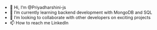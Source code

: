 - 👋 Hi, I’m @Priyadharshini-js
- 🌱 I’m currently learning backend development with MongoDB and SQL
- 💞️ I’m looking to collaborate with other developers on exciting projects
- 📫 How to reach me LinkedIn

<!---
Priyadharshini-js/Priyadharshini-js is a ✨ special ✨ repository because its `README.md` (this file) appears on your GitHub profile.
You can click the Preview link to take a look at your changes.
--->
